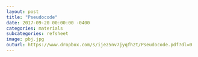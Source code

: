 ```yaml
---
layout: post
title: "Pseudocode"
date: 2017-09-20 00:00:00 -0400
categories: materials
subcategories: refsheet
image: pbj.jpg
outurl: https://www.dropbox.com/s/ijez5nv7jyqfh2t/Pseudocode.pdf?dl=0
---
```

